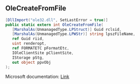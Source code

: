 ## OleCreateFromFile

```csharp
[DllImport("ole32.dll", SetLastError = true)]
public static extern int OleCreateFromFile(
   [MarshalAs(UnmanagedType.LPStruct)] Guid rclsid,
   [MarshalAs(UnmanagedType.LPWStr)] string lpszFileName,
   ref Guid riid,
   uint renderopt,
   ref FORMATETC pFormatEtc,
   IOleClientSite pClientSite,
   IStorage pStg,
   out object ppvObj
);
```

Microsoft documentation: [Link](https://docs.microsoft.com/en-us/windows/win32/api/ole2/nf-ole2-olecreatefromfile)
